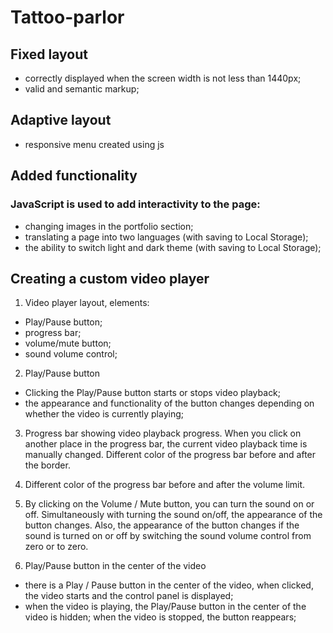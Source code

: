 # Tattoo-parlor

## Fixed layout

- correctly displayed when the screen width is not less than 1440px;
- valid and semantic markup;

## Adaptive layout

- responsive menu created using js

## Added functionality

### JavaScript is used to add interactivity to the page:

- changing images in the portfolio section;
- translating a page into two languages (with saving to Local Storage);
- the ability to switch light and dark theme (with saving to Local Storage);

## Creating a custom video player

1.  Video player layout, elements:

- Play/Pause button;
- progress bar;
- volume/mute button;
- sound volume control;

2.  Play/Pause button

- Clicking the Play/Pause button starts or stops video playback;
- the appearance and functionality of the button changes depending on whether the video is currently playing;

3.  Progress bar showing video playback progress.
    When you click on another place in the progress bar, the current video playback time is manually changed.
    Different color of the progress bar before and after the border.

4.  Different color of the progress bar before and after the volume limit.

5.  By clicking on the Volume / Mute button, you can turn the sound on or off. Simultaneously with turning the sound on/off, the appearance of the button changes. Also, the appearance of the button changes if the sound is turned on or off by switching the sound volume control from zero or to zero.

6.  Play/Pause button in the center of the video

- there is a Play / Pause button in the center of the video, when clicked, the video starts and the control panel is displayed;
- when the video is playing, the Play/Pause button in the center of the video is hidden; when the video is stopped, the button reappears;
